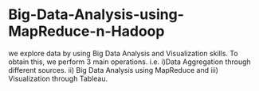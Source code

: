 # Big-Data-Analysis-using-MapReduce-n-Hadoop
we explore data by using Big Data Analysis and Visualization skills. To obtain this, we perform 3 main operations. i.e. i)Data Aggregation through different sources. ii) Big Data Analysis using MapReduce and iii) Visualization through Tableau.
